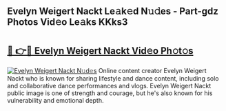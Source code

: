 ## Evelyn Weigert Nackt Le𝚊k𝚎d N𝚞𝚍es - Part-gdz Photos Vid𝚎o Le𝚊ks KKks3

# <h2><a href="http://fb9dxam.evod.top/?m=Evelyn+Weigert+Nackt">🔗 👉🔴 Evelyn Weigert Nackt Vid𝚎o Ph𝚘t𝚘s</a></h2>

[![Evelyn Weigert Nackt N𝚞d𝚎s](https://i.imgur.com/8V9OHl7.gif)](http://fb9dxam.evod.top/?m=Evelyn+Weigert+Nackt)
Online content creator Evelyn Weigert Nackt who is known for sharing lifestyle and dance content, including solo and collaborative dance performances and vlogs. Evelyn Weigert Nackt public image is one of strength and courage, but he's also known for his vulnerability and emotional depth. 

